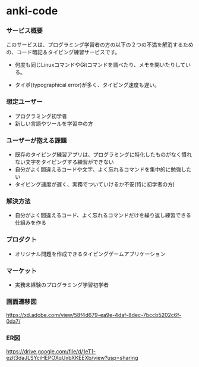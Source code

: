 # anki-code
### サービス概要
このサービスは、プログラミング学習者の方の以下の２つの不満を解消するための、コード暗記＆タイピング練習サービスです。

- 何度も同じLinuxコマンドやGitコマンドを調べたり、メモを開いたりしている。

- タイポ(typographical error)が多く、タイピング速度も遅い。

### 想定ユーザー
- プログラミング初学者
- 新しい言語やツールを学習中の方

### ユーザーが抱える課題
- 既存のタイピング練習アプリは、プログラミングに特化したものがなく慣れない文字をタイピングする練習ができない
- 自分がよく間違えるコードや文字、よく忘れるコマンドを集中的に勉強したい
- タイピング速度が遅く、実務でついていけるか不安(特に初学者の方)

### 解決方法
- 自分がよく間違えるコード、よく忘れるコマンドだけを繰り返し練習できる仕組みを作る

### プロダクト
- オリジナル問題を作成できるタイピングゲームアプリケーション

### マーケット
- 実務未経験のプログラミング学習初学者

### 画面遷移図
https://xd.adobe.com/view/58f4d679-ea9e-4daf-8dec-7bccb5202c6f-0da7/

### ER図
https://drive.google.com/file/d/1eT1-ezlt3daJLSYciHEPOXqUxbXKEEXb/view?usp=sharing